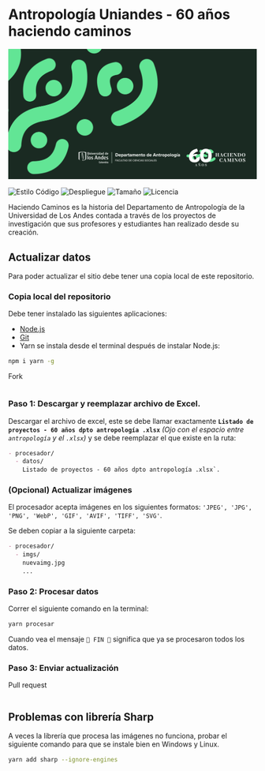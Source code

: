 # Antropología Uniandes - 60 años haciendo caminos

![Portada del proyecto 60 años haciendo caminos](./estaticos/imagen_OG.png)

![Estilo Código](https://github.com/enflujo/enflujo-haciendocaminos/actions/workflows/estilo-codigo.yml/badge.svg)
![Despliegue](https://github.com/enflujo/enflujo-haciendocaminos/actions/workflows/despliegue.yml/badge.svg)
![Tamaño](https://img.shields.io/github/repo-size/enflujo/enflujo-haciendocaminos?color=%235757f7&label=Tama%C3%B1o%20repo&logo=open-access&logoColor=white)
![Licencia](https://img.shields.io/github/license/enflujo/enflujo-haciendocaminos?label=Licencia&logo=open-source-initiative&logoColor=white)

Haciendo Caminos es la historia del Departamento de Antropología de la Universidad de Los Andes contada a través de los proyectos de investigación que sus profesores y estudiantes han realizado desde su creación.

## Actualizar datos

Para poder actualizar el sitio debe tener una copia local de este repositorio.

### Copia local del repositorio

Debe tener instalado las siguientes aplicaciones:

- <a href="https://nodejs.org/en/learn/getting-started/how-to-install-nodejs" target="_blank">Node.js</a>
- <a href="https://git-scm.com/book/en/v2/Getting-Started-Installing-Git" target="_blank">Git</a>
- Yarn se instala desde el terminal después de instalar Node.js:

```bash
npm i yarn -g
```

Fork

```bash

```

### Paso 1: Descargar y reemplazar archivo de Excel.

Descargar el archivo de excel, este se debe llamar exactamente **`Listado de proyectos - 60 años dpto antropología .xlsx`** _(Ojo con el espacio entre `antropología` y el `.xlsx`)_ y se debe reemplazar el que existe en la ruta:

```md
- procesador/
  - datos/
    Listado de proyectos - 60 años dpto antropología .xlsx`.
```

### (Opcional) Actualizar imágenes

El procesador acepta imágenes en los siguientes formatos: `'JPEG', 'JPG', 'PNG', 'WebP', 'GIF', 'AVIF', 'TIFF', 'SVG'`.

Se deben copiar a la siguiente carpeta:

```md
- procesador/
  - imgs/
    nuevaimg.jpg
    ...
```

### Paso 2: Procesar datos

Correr el siguiente comando en la terminal:

```bash
yarn procesar
```

Cuando vea el mensaje `🦊 FIN 🦚` significa que ya se procesaron todos los datos.

### Paso 3: Enviar actualización

Pull request

```bash

```

## Problemas con librería Sharp

A veces la librería que procesa las imágenes no funciona, probar el siguiente comando para que se instale bien en Windows y Linux.

```bash
yarn add sharp --ignore-engines
```
